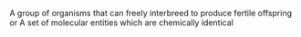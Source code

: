 A group of organisms that can freely interbreed to produce fertile offspring
or
A set of molecular entities which are chemically identical